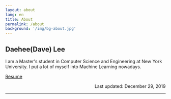 ```yaml
---
layout: about
lang: en
title: About
permalink: /about
background: '/img/bg-about.jpg'
---
```

<div>
<h2>Daehee(Dave) Lee</h2>
<p> I am a Master's student in Computer Science and Engineering at New York University. I put a lot of myself into Machine Learning nowadays. </p>
</div>

<a href="https://drive.google.com/file/d/1EkFH9sSTRSjitkpWr8pl9crnUEIsC_Cq/view?usp=sharing">Resume</a>
<p style="text-align:right;"> Last updated: December 29, 2019 </p>
<hr>

<!-- <div class="row">
  <div class="col-md-4"><img src="/img/profile/profile.png" alt="Responsive image" class="img-responsive"></div>
  <div class="col-md-8">I am a Master's student in Computer Science and Engineering at New York University. I put a lot of myself into Machine Learning nowadays.</div>
</div> -->

<!-- About this blog -->

<!-- This is the base Jekyll theme!. You can find out more info about customizing your Jekyll theme, as well as basic Jekyll usage documentation at [jekyllrb.com](https://jekyllrb.com/) -->

<!-- You can find the source code for Minima at GitHub:
[jekyll][jekyll-organization] /
[minima](https://github.com/jekyll/minima) -->

<!-- You can find the source code for Jekyll at GitHub:
[jekyll][jekyll-organization] /
[jekyll](https://github.com/jekyll/jekyll) -->


<!-- [jekyll-organization]: https://github.com/jekyll -->
